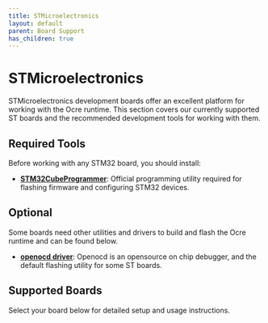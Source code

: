 ```yaml
---
title: STMicroelectronics  
layout: default
parent: Board Support
has_children: true
---
```


# STMicroelectronics

STMicroelectronics development boards offer an excellent platform for working with the Ocre runtime. This section covers our currently supported ST boards and the recommended development tools for working with them.

## Required Tools
Before working with any STM32 board, you should install:
* **[STM32CubeProgrammer](https://www.st.com/en/development-tools/stm32cubeprog.html)**: Official programming utility required for flashing firmware and configuring STM32 devices.

## Optional
Some boards need other utilities and drivers to build and flash the Ocre runtime and can be found below.
* **[openocd driver](https://openocd.org/)**: Openocd is an opensource on chip debugger, and the default flashing utility for some ST boards. 

## Supported Boards
Select your board below for detailed setup and usage instructions.